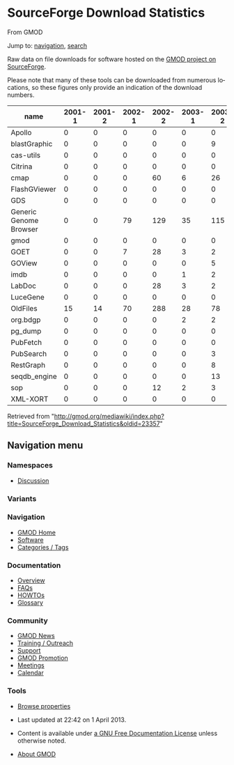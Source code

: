 <div id="mw-page-base" class="noprint">

</div>

<div id="mw-head-base" class="noprint">

</div>

<div id="content" class="mw-body" role="main">

<span id="top"></span>

<div id="mw-js-message" style="display:none;">

</div>



# <span dir="auto">SourceForge Download Statistics</span>

<div id="bodyContent">

<div id="siteSub">

From GMOD

</div>

<div id="contentSub">

</div>

<div id="jump-to-nav" class="mw-jump">

Jump to: [navigation](#mw-navigation), [search](#p-search)

</div>

<div id="mw-content-text" class="mw-content-ltr" lang="en" dir="ltr">

Raw data on file downloads for software hosted on the
<a href="https://sourceforge.net/projects/gmod/files/"
class="external text" rel="nofollow">GMOD project on SourceForge</a>.

Please note that many of these tools can be downloaded from numerous
locations, so these figures only provide an indication of the download
numbers.

| name | 2001-1 | 2001-2 | 2002-1 | 2002-2 | 2003-1 | 2003-2 | 2004-1 | 2004-2 | 2005-1 | 2005-2 | 2006-1 | 2006-2 | 2007-1 | 2007-2 | 2008-1 | 2008-2 | 2009-1 | 2009-2 | 2010-1 | 2010-2 | 2011-1 | 2011-2 | 2012-1 | 2012-2 | 2013-1 |
|----|----|----|----|----|----|----|----|----|----|----|----|----|----|----|----|----|----|----|----|----|----|----|----|----|----|
| Apollo | 0 | 0 | 0 | 0 | 0 | 0 | 0 | 0 | 0 | 0 | 0 | 0 | 0 | 0 | 0 | 0 | 0 | 12 | 8 | 7 | 15 | 2 | 1 | 3 | 4 |
| blastGraphic | 0 | 0 | 0 | 0 | 0 | 9 | 19 | 6 | 2 | 40 | 23 | 25 | 38 | 42 | 39 | 29 | 42 | 29 | 16 | 16 | 16 | 9 | 1 | 3 | 4 |
| cas-utils | 0 | 0 | 0 | 0 | 0 | 0 | 0 | 0 | 0 | 0 | 0 | 0 | 0 | 0 | 0 | 10 | 4 | 9 | 0 | 1 | 2 | 0 | 0 | 0 | 0 |
| Citrina | 0 | 0 | 0 | 0 | 0 | 0 | 33 | 17 | 15 | 25 | 35 | 38 | 57 | 69 | 54 | 30 | 27 | 51 | 21 | 8 | 8 | 3 | 6 | 1 | 0 |
| cmap | 0 | 0 | 0 | 60 | 6 | 26 | 113 | 29 | 59 | 63 | 109 | 93 | 84 | 89 | 89 | 129 | 99 | 125 | 66 | 43 | 37 | 21 | 40 | 29 | 32 |
| FlashGViewer | 0 | 0 | 0 | 0 | 0 | 0 | 0 | 0 | 0 | 38 | 31 | 35 | 51 | 45 | 36 | 36 | 28 | 27 | 13 | 16 | 6 | 0 | 3 | 1 | 3 |
| GDS | 0 | 0 | 0 | 0 | 0 | 0 | 14 | 3 | 1 | 5 | 11 | 14 | 16 | 24 | 13 | 19 | 16 | 7 | 3 | 1 | 2 | 3 | 0 | 0 | 0 |
| Generic Genome Browser | 0 | 0 | 79 | 129 | 35 | 115 | 329 | 127 | 205 | 246 | 441 | 236 | 246 | 263 | 201 | 379 | 313 | 828 | 926 | 362 | 799 | 570 | 407 | 323 | 426 |
| gmod | 0 | 0 | 0 | 0 | 0 | 0 | 0 | 0 | 0 | 0 | 0 | 0 | 0 | 0 | 181 | 103 | 59 | 48 | 281 | 185 | 51 | 92 | 145 | 61 | 394 |
| GOET | 0 | 0 | 7 | 28 | 3 | 2 | 7 | 0 | 0 | 18 | 2 | 24 | 21 | 28 | 22 | 15 | 13 | 15 | 0 | 2 | 3 | 0 | 0 | 0 | 0 |
| GOView | 0 | 0 | 0 | 0 | 0 | 5 | 11 | 4 | 6 | 30 | 8 | 16 | 19 | 19 | 17 | 10 | 16 | 11 | 3 | 3 | 3 | 4 | 6 | 2 | 3 |
| imdb | 0 | 0 | 0 | 0 | 1 | 2 | 37 | 4 | 0 | 7 | 9 | 29 | 43 | 34 | 37 | 13 | 14 | 36 | 0 | 5 | 6 | 1 | 0 | 0 | 0 |
| LabDoc | 0 | 0 | 0 | 28 | 3 | 2 | 16 | 3 | 3 | 33 | 1 | 11 | 17 | 22 | 21 | 9 | 8 | 11 | 5 | 2 | 3 | 4 | 4 | 1 | 0 |
| LuceGene | 0 | 0 | 0 | 0 | 0 | 0 | 10 | 7 | 2 | 19 | 7 | 66 | 65 | 77 | 57 | 47 | 67 | 69 | 13 | 24 | 7 | 4 | 2 | 0 | 1 |
| OldFiles | 15 | 14 | 70 | 288 | 28 | 78 | 528 | 97 | 93 | 137 | 124 | 93 | 195 | 110 | 53 | 54 | 34 | 14 | 4 | 0 | 0 | 0 | 0 | 0 | 0 |
| org.bdgp | 0 | 0 | 0 | 0 | 2 | 2 | 0 | 0 | 0 | 25 | 5 | 18 | 31 | 26 | 31 | 7 | 7 | 6 | 6 | 1 | 1 | 3 | 4 | 1 | 0 |
| pg_dump | 0 | 0 | 0 | 0 | 0 | 0 | 0 | 0 | 0 | 17 | 14 | 40 | 44 | 48 | 59 | 17 | 9 | 53 | 16 | 7 | 5 | 0 | 0 | 0 | 0 |
| PubFetch | 0 | 0 | 0 | 0 | 0 | 0 | 0 | 10 | 28 | 9 | 8 | 18 | 25 | 35 | 17 | 9 | 5 | 14 | 0 | 2 | 4 | 0 | 0 | 0 | 0 |
| PubSearch | 0 | 0 | 0 | 0 | 0 | 3 | 45 | 6 | 12 | 23 | 9 | 90 | 74 | 71 | 48 | 26 | 23 | 40 | 8 | 7 | 10 | 2 | 2 | 0 | 0 |
| RestGraph | 0 | 0 | 0 | 0 | 0 | 8 | 18 | 2 | 2 | 24 | 1 | 8 | 16 | 17 | 12 | 8 | 6 | 10 | 4 | 1 | 2 | 4 | 4 | 1 | 0 |
| seqdb_engine | 0 | 0 | 0 | 0 | 0 | 13 | 19 | 9 | 7 | 29 | 7 | 6 | 11 | 18 | 12 | 5 | 4 | 8 | 3 | 3 | 2 | 3 | 0 | 0 | 0 |
| sop | 0 | 0 | 0 | 12 | 2 | 3 | 9 | 3 | 1 | 9 | 1 | 13 | 12 | 15 | 9 | 4 | 3 | 5 | 2 | 1 | 1 | 0 | 0 | 0 | 0 |
| XML-XORT | 0 | 0 | 0 | 0 | 0 | 0 | 0 | 0 | 5 | 7 | 12 | 17 | 38 | 38 | 28 | 37 | 18 | 45 | 7 | 10 | 6 | 1 | 0 | 0 | 0 |

</div>

<div class="printfooter">

Retrieved from
"<http://gmod.org/mediawiki/index.php?title=SourceForge_Download_Statistics&oldid=23357>"

</div>

<div id="catlinks" class="catlinks catlinks-allhidden">

</div>

<div class="visualClear">

</div>

</div>

</div>

<div id="mw-navigation">

## Navigation menu

<div id="mw-head">



<div id="left-navigation">

<div id="p-namespaces" class="vectorTabs" role="navigation"
aria-labelledby="p-namespaces-label">

### Namespaces


- <span id="ca-talk"><a
  href="http://gmod.org/mediawiki/index.php?title=Talk:SourceForge_Download_Statistics&amp;action=edit&amp;redlink=1"
  accesskey="t"
  title="Discussion about the content page [t]">Discussion</a></span>

</div>

<div id="p-variants" class="vectorMenu emptyPortlet" role="navigation"
aria-labelledby="p-variants-label">

### 

### Variants[](#)

<div class="menu">

</div>

</div>

</div>





</div>

</div>

</div>

<div id="mw-panel">

<div id="p-logo" role="banner">

<a href="Main_Page"
style="background-image: url(../images/GMOD-cogs.png);"
title="Visit the main page"></a>

</div>

<div id="p-Navigation" class="portal" role="navigation"
aria-labelledby="p-Navigation-label">

### Navigation

<div class="body">

- <span id="n-GMOD-Home">[GMOD Home](Main_Page)</span>
- <span id="n-Software">[Software](GMOD_Components)</span>
- <span id="n-Categories-.2F-Tags">[Categories /
  Tags](Categories)</span>

</div>

</div>

<div id="p-Documentation" class="portal" role="navigation"
aria-labelledby="p-Documentation-label">

### Documentation

<div class="body">

- <span id="n-Overview">[Overview](Overview)</span>
- <span id="n-FAQs">[FAQs](Category:FAQ)</span>
- <span id="n-HOWTOs">[HOWTOs](Category:HOWTO)</span>
- <span id="n-Glossary">[Glossary](Glossary)</span>

</div>

</div>

<div id="p-Community" class="portal" role="navigation"
aria-labelledby="p-Community-label">

### Community

<div class="body">

- <span id="n-GMOD-News">[GMOD News](GMOD_News)</span>
- <span id="n-Training-.2F-Outreach">[Training /
  Outreach](Training_and_Outreach)</span>
- <span id="n-Support">[Support](Support)</span>
- <span id="n-GMOD-Promotion">[GMOD Promotion](GMOD_Promotion)</span>
- <span id="n-Meetings">[Meetings](Meetings)</span>
- <span id="n-Calendar">[Calendar](Calendar)</span>

</div>

</div>

<div id="p-tb" class="portal" role="navigation"
aria-labelledby="p-tb-label">

### Tools

<div class="body">


- <span id="t-smwbrowselink"><a href="Special:Browse/SourceForge_Download_Statistics"
  rel="smw-browse">Browse properties</a></span>


</div>

</div>

</div>

</div>

<div id="footer" role="contentinfo">

- <span id="footer-info-lastmod">Last updated at 22:42 on 1 April
  2013.</span>
<!-- - <span id="footer-info-viewcount">6,811 page views.</span> -->
- <span id="footer-info-copyright">Content is available under
  <a href="http://www.gnu.org/licenses/fdl-1.3.html" class="external"
  rel="nofollow">a GNU Free Documentation License</a> unless otherwise
  noted.</span>

<!-- -->

- <span id="footer-places-about">[About
  GMOD](GMOD:About "GMOD:About")</span>

<!-- -->






</div>
